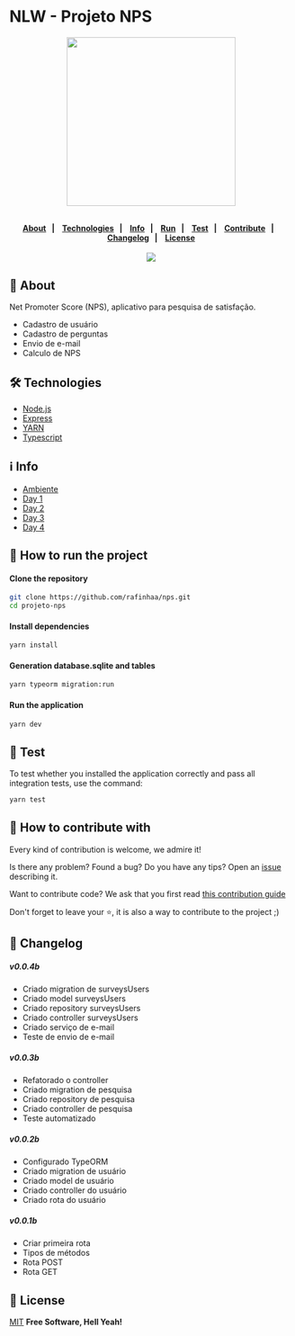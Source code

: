 # NLW - Projeto NPS

<h4 align="center">
    <img width="300px" src="https://i.postimg.cc/QMFZDQ5c/Screenshot-1.png">
    <br><br>
    <p align="center">
      <a href="#-about">About</a>&nbsp;&nbsp;&nbsp;|&nbsp;&nbsp;&nbsp;
      <a href="#-technologies">Technologies</a>&nbsp;&nbsp;&nbsp;|&nbsp;&nbsp;&nbsp;
      <a href="#-info">Info</a>&nbsp;&nbsp;&nbsp;|&nbsp;&nbsp;&nbsp;
      <a href="#-how-to-run-the-project">Run</a>&nbsp;&nbsp;&nbsp;|&nbsp;&nbsp;&nbsp;      
      <a href="#-test">Test</a>&nbsp;&nbsp;&nbsp;|&nbsp;&nbsp;&nbsp;      
      <a href="#-contribute">Contribute</a>&nbsp;&nbsp;&nbsp;|&nbsp;&nbsp;&nbsp;      
      <a href="#-changelog">Changelog</a>&nbsp;&nbsp;&nbsp;|&nbsp;&nbsp;&nbsp;
      <a href="#-license">License</a>
  </p>
</h4>
<p align="center">
  <a href="https://rocketseat.com.br">
    <img src="https://i.imgur.com/1o7urkT.png">
  </a>
</p>

## 🔖 About
Net Promoter Score (NPS), aplicativo para pesquisa de satisfação.
- Cadastro de usuário 
- Cadastro de perguntas
- Envio de e-mail
- Calculo de NPS

## 🛠 Technologies
- [Node.js](https://nodejs.org/en/)
- [Express](https://expressjs.com/pt-br/)
- [YARN](https://yarnpkg.com/)
- [Typescript](https://www.typescriptlang.org/)

## ℹ️ Info
- [Ambiente](https://www.notion.so/Configura-es-do-ambiente-Node-js-ae9fea3f78894139af4268d198294e2a)
- [Day 1](https://www.notion.so/Dia-1-Fundamentos-do-NodeJS-a0040fa51a764bdaaf5648fedbf6fb4d)
- [Day 2](https://www.notion.so/danileao/Dia-2-Iniciando-com-o-Banco-de-Dados-ffa8a141872641b7b13338f339d7a69b)
- [Day 3](https://www.notion.so/Dia-3-Testando-a-nossa-aplica-o-6b517e6d081241258009c640f7032cde)
- [Day 4](https://www.notion.so/danileao/Dia-4-Envio-de-e-mail-1b85cb36f0a84e5e90a43e3acbce5674)

## 🏁 How to run the project
#### Clone the repository
```bash
git clone https://github.com/rafinhaa/nps.git
cd projeto-nps
```

#### Install dependencies
```bash
yarn install
```

#### Generation database.sqlite and tables
```bash
yarn typeorm migration:run
```

#### Run the application
```bash
yarn dev
```

## 🔧 Test
To test whether you installed the application correctly and pass all integration tests, use the command:
```bash
yarn test
```

## 🤝 How to contribute with
Every kind of contribution is welcome, we admire it!

Is there any problem? Found a bug? Do you have any tips? Open an [issue](https://github.com/rafinhaa/nps/issues) describing it.

Want to contribute code? We ask that you first read [this contribution guide](https://github.com/firstcontributions/first-contributions)

Don't forget to leave your ⭐, it is also a way to contribute to the project ;)

## 📄 Changelog
##### v0.0.4b
- Criado migration de surveysUsers
- Criado model surveysUsers
- Criado repository surveysUsers
- Criado controller surveysUsers
- Criado serviço de e-mail
- Teste de envio de e-mail

##### v0.0.3b
- Refatorado o controller
- Criado migration de pesquisa
- Criado repository de pesquisa
- Criado controller de pesquisa
- Teste automatizado

##### v0.0.2b
- Configurado TypeORM
- Criado migration de usuário
- Criado model de usuário
- Criado controller do usuário
- Criado rota do usuário

##### v0.0.1b 
- Criar primeira rota
- Tipos de métodos
- Rota POST
- Rota GET

## 📝 License
[MIT](LICENSE)
**Free Software, Hell Yeah!**

